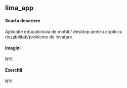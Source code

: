## lima_app

#### Scurta descriere
Aplicatie educationala de mobil / desktop pentru copiii cu dezabilitati/probleme de invatare.

#### Imagini
NYI

#### Exercitii
NYI
